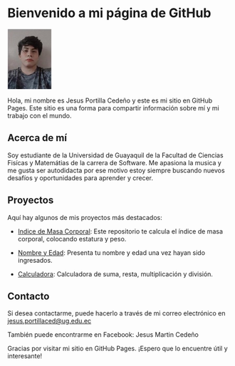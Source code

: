 # Bienvenido a mi página de GitHub
![](https://github.com/Jesus-Portilla/PaginaWeb-/blob/294c5a8b43ccfc03cdf9fea56807b772c4149d06/WhatsApp%20Image%202023-02-15%20at%201.18.39%20AM.jpeg)

Hola, mi nombre es Jesus Portilla Cedeño y este es mi sitio en GitHub Pages. Este sitio es una forma para compartir información sobre mí y mi trabajo con el mundo.

## Acerca de mí
Soy estudiante de la Universidad de Guayaquil de la Facultad de Ciencias Fisícas y Matemátias de la carrera de Software. Me apasiona la musica y me gusta ser autodidacta por ese motivo estoy siempre buscando nuevos desafíos y oportunidades para aprender y crecer.

## Proyectos
Aquí hay algunos de mis proyectos más destacados:

- [Indice de Masa Corporal](https://github.com/Jesus-Portilla/programacionWeb.git): Este repositorio te calcula el índice de masa corporal, colocando estatura y peso.

- [Nombre y Edad](https://github.com/Jesus-Portilla/POE-5-1.git): Presenta tu nombre y edad una vez hayan sido ingresados.

- [Calculadora](https://github.com/Jesus-Portilla/POE-5-1.git): Calculadora de suma, resta, multiplicación y división.

## Contacto
Si desea contactarme, puede hacerlo a través de mi correo electrónico en jesus.portillaced@ug.edu.ec

También puede encontrarme en Facebook: Jesus Martin Cedeño

Gracias por visitar mi sitio en GitHub Pages. ¡Espero que lo encuentre útil y interesante!

